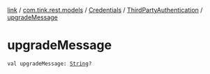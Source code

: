 [link](../../../index.md) / [com.tink.rest.models](../../index.md) / [Credentials](../index.md) / [ThirdPartyAuthentication](index.md) / [upgradeMessage](./upgrade-message.md)

# upgradeMessage

`val upgradeMessage: `[`String`](https://kotlinlang.org/api/latest/jvm/stdlib/kotlin/-string/index.html)`?`